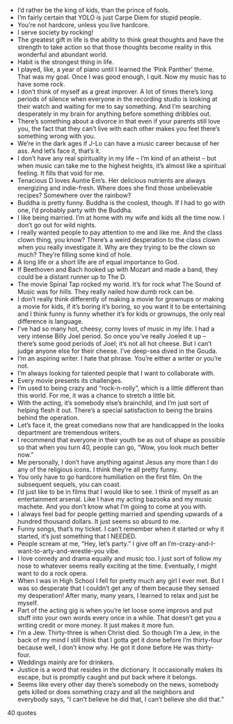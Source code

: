  - I’d rather be the king of kids, than the prince of fools.
 - I’m fairly certain that YOLO is just Carpe Diem for stupid people.
 - You’re not hardcore, unless you live hardcore.
 - I serve society by rocking!
 - The greatest gift in life is the ability to think great thoughts and have the strength to take action so that those thoughts become reality in this wonderful and abundant world.
 - Habit is the strongest thing in life.
 - I played, like, a year of piano until I learned the ‘Pink Panther’ theme. That was my goal. Once I was good enough, I quit. Now my music has to have some rock.
 - I don’t think of myself as a great improver. A lot of times there’s long periods of silence when everyone in the recording studio is looking at their watch and waiting for me to say something. And I’m searching desperately in my brain for anything before something dribbles out.
 - There’s something about a divorce in that even if your parents still love you, the fact that they can’t live with each other makes you feel there’s something wrong with you.
 - We’re in the dark ages if J-Lo can have a music career because of her ass. And let’s face it, that’s it.
 - I don’t have any real spirituality in my life – I’m kind of an atheist – but when music can take me to the highest heights, it’s almost like a spiritual feeling. It fills that void for me.
 - Tenacious D loves Auntie Em’s. Her delicious nutrients are always energizing and indie-fresh. Where does she find those unbelievable recipes? Somewhere over the rainbow?
 - Buddha is pretty funny. Buddha is the coolest, though. If I had to go with one, I’d probably party with the Buddha.
 - I like being married. I’m at home with my wife and kids all the time now. I don’t go out for wild nights.
 - I really wanted people to pay attention to me and like me. And the class clown thing, you know? There’s a weird desperation to the class clown when you really investigate it. Why are they trying to be the clown so much? They’re filling some kind of hole.
 - A long life or a short life are of equal importance to God.
 - If Beethoven and Bach hooked up with Mozart and made a band, they could be a distant runner up to The D.
 - The movie Spinal Tap rocked my world. It’s for rock what The Sound of Music was for hills. They really nailed how dumb rock can be.
 - I don’t really think differently of making a movie for grownups or making a movie for kids, if it’s boring it’s boring, so you want it to be entertaining and I think funny is funny whether it’s for kids or grownups, the only real difference is language.
 - I’ve had so many hot, cheesy, corny loves of music in my life. I had a very intense Billy Joel period. So once you’ve really Joeled it up – there’s some good periods of Joel; it’s not all hot cheese. But I can’t judge anyone else for their cheese. I’ve deep-sea dived in the Gouda.
 - I’m an aspiring writer. I hate that phrase. You’re either a writer or you’re not.
 - I’m always looking for talented people that I want to collaborate with.
 - Every movie presents its challenges.
 - I’m used to being crazy and “rock-n-rolly”, which is a little different than this world. For me, it was a chance to stretch a little bit.
 - With the acting, it’s somebody else’s brainchild, and I’m just sort of helping flesh it out. There’s a special satisfaction to being the brains behind the operation.
 - Let’s face it, the great comedians now that are handicapped in the looks department are tremendous writers.
 - I recommend that everyone in their youth be as out of shape as possible so that when you turn 40, people can go, “Wow, you look much better now.”
 - Me personally, I don’t have anything against Jesus any more than I do any of the religious icons. I think they’re all pretty funny.
 - You only have to go hardcore humiliation on the first film. On the subsequent sequels, you can coast.
 - I’d just like to be in films that I would like to see. I think of myself as an entertainment arsenal. Like I have my acting bazooka and my music machete. And you don’t know what I’m going to come at you with.
 - I always feel bad for people getting married and spending upwards of a hundred thousand dollars. It just seems so absurd to me.
 - Funny songs, that’s my ticket. I can’t remember when it started or why it started, it’s just something that I NEEDED.
 - People scream at me, “Hey, let’s party.” I give off an I’m-crazy-and-I-want-to-arty-and-wrestle-you vibe.
 - I love comedy and drama equally and music too. I just sort of follow my nose to whatever seems really exciting at the time. Eventually, I might want to do a rock opera.
 - When I was in High School I fell for pretty much any girl I ever met. But I was so desperate that I couldn’t get any of them because they sensed my desperation! After many, many years, I learned to relax and just be myself.
 - Part of the acting gig is when you’re let loose some improvs and put stuff into your own words every once in a while. That doesn’t get you a writing credit or more money. It just makes it more fun.
 - I’m a Jew. Thirty-three is when Christ died. So though I’m a Jew, in the back of my mind I still think that I gotta get it done before I’m thirty-four because well, I don’t know why. He got it done before He was thirty-four.
 - Weddings mainly are for drinkers.
 - Justice is a word that resides in the dictionary. It occasionally makes its escape, but is promptly caught and put back where it belongs.
 - Seems like every other day there’s somebody on the news, somebody gets killed or does something crazy and all the neighbors and everybody says, “I can’t believe he did that, I can’t believe she did that.”

40 quotes
